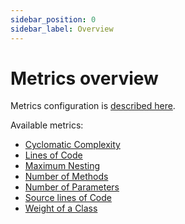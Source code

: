 ```yaml
---
sidebar_position: 0
sidebar_label: Overview
---
```


# Metrics overview

Metrics configuration is [described here](../getting-started/configuration#configuring-a-metrics-entry).

Available metrics:

- [Cyclomatic Complexity](./cyclomatic-complexity.md)
- [Lines of Code](./lines-of-code.md)
- [Maximum Nesting](./maximum-nesting-level.md)
- [Number of Methods](./number-of-methods.md)
- [Number of Parameters](./number-of-parameters.md)
- [Source lines of Code](./source-lines-of-code.md)
- [Weight of a Class](./weight-of-class.md)
